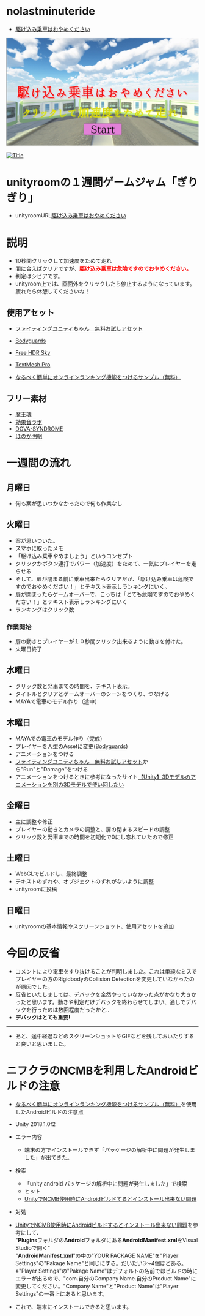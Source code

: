 # nolastminuteride
 - [駆け込み乗車はおやめください](https://hhdfgg.github.io/nolastminuteride/WebGL/)
 
[![Title](Image/Giri_Title.jpg)](https://hhdfgg.github.io/nolastminuteride/WebGL/)

[![Title](Image/Giri_Game.gif)](https://hhdfgg.github.io/nolastminuteride/WebGL/)

# unityroomの１週間ゲームジャム「ぎりぎり」

- unityroomURL[駆け込み乗車はおやめください](https://unityroom.com/games/nolastminuteride)
 
# 説明
 - 10秒間クリックして加速度をためて走れ
 - 間に合えばクリアですが、<font color="Red"><b>駆け込み乗車は危険ですのでおやめください。</b></font>
 - 判定はシビアです。
 - unityroom上では、画面外をクリックしたら停止するようになっています。疲れたら休憩してくださいね！

 ## 使用アセット
   - [ファイティングユニティちゃん　無料お試しアセット](https://assetstore.unity.com/packages/3d/animations/hq-fighting-animation-free-33478)
   - [Bodyguards](https://assetstore.unity.com/packages/3d/characters/humanoids/bodyguards-31711)
   - [Free HDR Sky](https://assetstore.unity.com/packages/2d/textures-materials/sky/free-hdr-sky-61217)
   - [TextMesh Pro](https://assetstore.unity.com/packages/essentials/beta-projects/textmesh-pro-84126)
   
   - [なるべく簡単にオンラインランキング機能をつけるサンプル（無料）](http://blog.naichilab.com/entry/webgl-simple-ranking)

## フリー素材
  - [魔王魂](https://maoudamashii.jokersounds.com/)
  - [効果音ラボ](https://soundeffect-lab.info/)
  - [DOVA-SYNDROME](https://dova-s.jp/)
  - [ほのか明朝](http://font.gloomy.jp/honoka-mincho-dl.html)


# 一週間の流れ

## 月曜日
 - 何も案が思いつかなかったので何も作業なし
 
## 火曜日
 - 案が思いついた。
 - スマホに取ったメモ
  - 「駆け込み乗車やめましょう」というコンセプト
  - クリックかボタン連打でパワー（加速度）をためて、一気にプレイヤーを走らせる
  - そして、扉が閉まる前に乗車出来たらクリアだが、「駆け込み乗車は危険ですのでおやめください！」とテキスト表示しランキングにいく。
  - 扉が閉まったらゲームオーバーで、こっちは「とても危険ですのでおやめください！」とテキスト表示しランキングにいく
  - ランキングはクリック数
 ### 作業開始
 - 扉の動きとプレイヤーが１０秒間クリック出来るように動きを付けた。
 - 火曜日終了
 
## 水曜日
 - クリック数と発車までの時間を、テキスト表示。
 - タイトルとクリアとゲームオーバーのシーンをつくり、つなげる
 - MAYAで電車のモデル作り（途中）
 
## 木曜日
- MAYAでの電車のモデル作り（完成）
- プレイヤーを人型のAssetに変更([Bodyguards](https://assetstore.unity.com/packages/3d/characters/humanoids/bodyguards-31711))
- アニメーションをつける
- [ファイティングユニティちゃん　無料お試しアセット](https://assetstore.unity.com/packages/3d/animations/hq-fighting-animation-free-33478)から"Run"と"Damage"をつける
 - アニメーションをつけるときに参考になったサイト[【Unity】3Dモデルのアニメーションを別の3Dモデルで使い回したい](http://ghoul-life.hatenablog.com/entry/2017/07/11/210324)
 
## 金曜日
 - 主に調整や修正
 - プレイヤーの動きとカメラの調整と、扉の閉まるスピードの調整
 - クリック数と発車までの時間を初期化で0にし忘れていたので修正

## 土曜日
 - WebGLでビルドし、最終調整
 - テキストのずれや、オブジェクトのずれがないように調整
 - unityroomに投稿

## 日曜日
 - unityroomの基本情報やスクリーンショット、使用アセットを追加
 
 
# 今回の反省
 - コメントにより電車をすり抜けることが判明しました。これは単純なミスでプレイヤーの方のRigidbodyのCollision Detectionを変更していなかったのが原因でした。
 - 反省といたしましては、デバックを全然やっていなかった点がかなり大きかったと思います。動きや判定だけデバックを終わらせてしまい、通しでデバックを行ったのは数回程度だったかと..
 - <b>デバックはとても重要!</b>

---

- あと、途中経過などのスクリーンショットやGIFなどを残しておいたりすると良いと思いました。

# ニフクラのNCMBを利用したAndroidビルドの注意
 - [なるべく簡単にオンラインランキング機能をつけるサンプル（無料）](http://blog.naichilab.com/entry/webgl-simple-ranking)を使用したAndroidビルドの注意点<br>
 - Unity 2018.1.0f2
 
- エラー内容
  - 端末の方でインストールできず「パッケージの解析中に問題が発生しました」が出てきた。

- 検索
  - 「unity android パッケージの解析中に問題が発生しました」で検索
  - ヒット
  - [UnityでNCMB使用時にAndroidビルドするとインストール出来ない問題](http://saitetutan.hatenablog.jp/entry/2016/09/16/230116)
  
- 対処
 - [UnityでNCMB使用時にAndroidビルドするとインストール出来ない問題](http://saitetutan.hatenablog.jp/entry/2016/09/16/230116)を参考にして、<br>"<b>Plugins</b>フォルダの<b>Android</b>フォルダにある<b>AndroidManifest.xml</b>をVisual Studioで開く"<br>"<b>AndroidManifest.xml</b>"の中の"YOUR PACKAGE NAME"を"Player Settings"の"Pakage Name"と同じにする。だいたい3～4個ほどある。<br>※"Player Settings"の"Pakage Name"はデフォルトの名前ではビルドの時にエラーが出るので、"com.自分のCompany Name.自分のProduct Name"に変更してください。"Company Name"と"Product Name"は"Player Settings"の一番上にあると思います。
- これで、端末にインストールできると思います。
